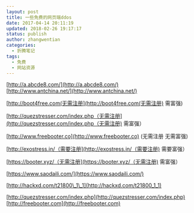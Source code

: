 ```yaml
---
layout: post
title: 一些免费的网页端ddos
date: 2017-04-14 20:11:19
updated: 2018-02-26 19:17:17
status: publish
author: zhangwentian
categories: 
  - 折腾笔记
tags: 
  - 免费
  - 网站资源
---
```


[http://a.abcde8.com/](http://a.abcde8.com/)  
[http://www.antchina.net/](http://www.antchina.net/) 

[http://boot4free.com(无需注册](http://boot4free.com(无需注册) 需富强)

[http://quezstresser.com/index.php（无需注册](http://quezstresser.com/index.php（无需注册) 需富强）

 [http://www.freebooter.co](http://www.freebooter.co) (无需注册 无需富强) 

[http://exostress.in/（需要注册](http://exostress.in/（需要注册) 需要富强）

 [https://booter.xyz/（无需注册](https://booter.xyz/（无需注册) 需富强） 

[https://www.saodaili.com/](https://www.saodaili.com/)

 [http://hackxd.com/t21800\_1\_1](http://hackxd.com/t21800_1_1) 

[http://quezstresser.com/index.php](http://quezstresser.com/index.php) [http://freebooter.com](http://freebooter.com)